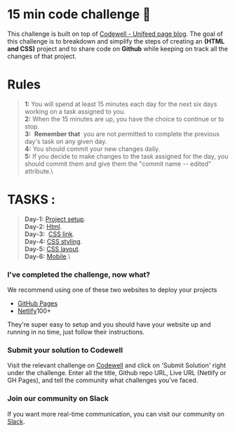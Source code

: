 
# 15 min code challenge  👋

This challenge is built on top of [Codewell - Unifeed page blog](https://www.codewell.cc/challenges/unifeed-blog-page--608d9d5c747bad001532bd7c).
The goal of this challenge is to breakdown and simplify the steps of creating an **(HTML and CSS)** project and to share code on **Github** while keeping on track all the changes of that project.

# Rules


>**1:** You will spend at least 15 minutes each day for the next six days working on a task assigned to you.\
>**2:** When the 15 minutes are up, you have the choice to continue or to stop.\
>**3:**  **Remember that**  you are not permitted to complete the previous day's task on any given day.\
>**4:** You should commit your new changes daily.\
>**5:** If you decide to make changes to the task assigned for the day, you should commit them and give them the "commit name -- edited" attribute.\

# TASKS :


>**Day-1:**  [Project setup](https://ibtihelbs.github.io/unifeed/task_1.html).\
>**Day-2:**  [Html](https://ibtihelbs.github.io/unifeed/tasks.html).\
>**Day-3:**  [CSS link](https://ibtihelbs.github.io/unifeed/task_1.html).\
>**Day-4:**  [CSS styling](https://ibtihelbs.github.io/unifeed/task_1.html).\
>**Day-5:**  [CSS layout](https://ibtihelbs.github.io/unifeed/task_1.html).\
>**Day-6:**  [Mobile](https://ibtihelbs.github.io/unifeed/task_1.html).\
### I've completed the challenge, now what?

We recommend using one of these two websites to deploy your projects

- [GitHub Pages](https://pages.github.com/)
- [Netlify](https://www.netlify.com/)100+

They're super easy to setup and you should have your website up and running in no time, just follow their instructions.


### Submit your solution to Codewell

Visit the relevant challenge on [Codewell](https://codewell.cc) and click on 'Submit Solution' right under the challenge.
Enter all the title, Github repo URL, Live URL (Netlify or GH Pages), and tell the community what challenges you've faced.

### Join our community on Slack

If you want more real-time communication, you can visit our community on [Slack](https://join.slack.com/t/codewell-hq/shared_invite/zt-ni8c9g8h-gNYWrmqQ3Uh37dcLg9~LMQ). 
